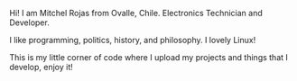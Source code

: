Hi! I am Mitchel Rojas from Ovalle, Chile. Electronics Technician and Developer.

I like programming, politics, history, and philosophy. I lovely Linux! 

This is my little corner of code where I upload my projects and things that I develop, enjoy it!
